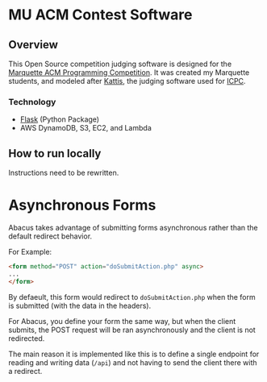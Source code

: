 # MU ACM Contest Software
## Overview
This Open Source competition judging software is designed for the [Marquette ACM Programming Competition](https://mu.acm.org/competition). It was created my Marquette students, and modeled after [Kattis](https://www.kattis.com/), the judging software used for [ICPC](https://icpc.global/).

### Technology
* [Flask](https://flask.palletsprojects.com/en/1.1.x/) (Python Package)
* AWS DynamoDB, S3, EC2, and Lambda

## How to run locally

Instructions need to be rewritten.

# Asynchronous Forms
Abacus takes advantage of submitting forms asynchronous rather than the default redirect behavior.

For Example:
```html
<form method="POST" action="doSubmitAction.php" async>
...
</form>
```

By defaeult, this form would redirect to `doSubmitAction.php` when the form is submitted (with the data in the headers).

For Abacus, you define your form the same way, but when the client submits, the POST request will be ran asynchronously and the client is not redirected.

The main reason it is implemented like this is to define a single endpoint for reading and writing data (`/api`) and not having to send the client there with a redirect.